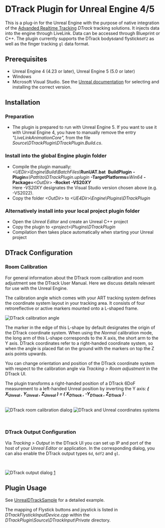 # DTrack Plugin for Unreal Engine 4/5

This is a plug-in for the Unreal Engine with the purpose of native integration of the [Advanded Realtime Tracking][1] _DTrack_ tracking solutions. It injects data into the engine through LiveLink. Data can be accessed through Blueprint or C++. The plugin currently supports the DTrack body`6d`and flystick`6df2` as well as the finger tracking `gl` data format.


## Prerequisites

- Unreal Engine 4 (4.23 or later), Unreal Engine 5 (5.0 or later)
- Windows
- Microsoft Visual Studio. See the [Unreal documentation][2] for selecting and installing the correct version.


## Installation

### Preparation

- The plugin is prepared to run with Unreal Engine 5. If you want to use it with Unreal Engine 4, you have to manually remove the entry _"LiveLinkAnimationCore",_ from the file _Source\DTrackPlugin\DTrackPlugin.Build.cs_.


### Install into the global Engine plugin folder
- Compile the plugin manually:
  <br> *&lt;UEDir&gt;\Engine\Build\BatchFiles\\*__RunUAT.bat__ &nbsp;__BuildPlugin__ __-Plugin=__*\Path\to\DTrackPlugin.uplugin* __-TargetPlatforms=__*Win64* __-Package=__*&lt;OutDir&gt;* __-Rocket__ __-VS20*XY*__
  <br> Here *-VS20XY* designates the Visual Studio version chosen above (e.g. -VS2022).
- Copy the folder *&lt;OutDir&gt;* to *&lt;UE4Dir&gt;\Engine\Plugins\DTrackPlugin*



### Alternatively install into your local project plugin folder
- Open the _Unreal Editor_ and create an Unreal C++ project
- Copy the plugin to *&lt;project&gt;\Plugins\DTrackPlugin*
- Compilation then takes place automatically when starting your Unreal project



## DTrack Configuration

### Room Calibration

For general information about the DTrack room calibration and room adjustment see the DTrack User Manual.
Here we discuss details relevant for use with the Unreal Engine.

The calibration angle which comes with your ART tracking system defines the coordinate system layout in your tracking area.
It consists of four retroreflective or active markers mounted onto a L-shaped frame.

![DTrack calibration angle](Doc/images/calibration-angle.PNG)

The marker in the edge of this L-shape by default designates the origin of the DTrack coordinate system.
When using the _Normal_ calibration mode, the long arm of this L-shape corresponds to the X axis, the short arm to the Y axis.
DTrack coordinates refer to a right-handed coordinate system, so when the angle is placed flat on the ground with the markers on top the Z axis points upwards.

You can change orientation and position of the DTrack coordinate system with respect to the calibration angle via _Tracking > Room adjustment_ in the DTrack UI.


The plugin transforms a right-handed position of a DTrack 6DoF measurement to a left-handed Unreal position  by inverting the Y axis:
***( X<sub>Unreal</sub> , Y<sub>Unreal</sub> , Z<sub>Unreal</sub> ) = ( X<sub>DTrack</sub> , -Y<sub>DTrack</sub> , Z<sub>DTrack</sub> )*** .
<br><br>

![DTrack room calibration dialog](Doc/images/dtrack-roomcal.PNG)
![DTrack and Unreal coordinates systems](Doc/images/coords-dtrack+unreal.png)



<br>


### DTrack Output Configuration

Via _Tracking > Output_ in the DTrack UI you can set up IP and port of the host of your _Unreal Editor_ or application.
In the corresponding dialog, you can also enable the DTrack output types `6d`, `6df2` and `gl`.

<br>

![DTrack output dialog](Doc/images/dtrack-output.PNG)
[1]
<br>


## Plugin Usage

See [UnrealDTrackSample][3] for a detailed example.

The mapping of Flystick buttons and joystick is listed in *DTrackFlystickInputDevice.cpp* within the *DTrackPlugin\Source\DTrackInput\Private* directory.



[1]: https://ar-tracking.com/
[2]: https://docs.unrealengine.com/5.0/en-US/setting-up-visual-studio-development-environment-for-cplusplus-projects-in-unreal-engine
[3]: https://www.github.com/ar-tracking/UnrealDTrackSample

